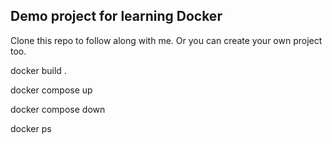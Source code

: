 ## **Demo project for learning Docker**

Clone this repo to follow along with me. Or you can create your own project too.

docker build .

docker compose up 

docker compose down

docker ps 